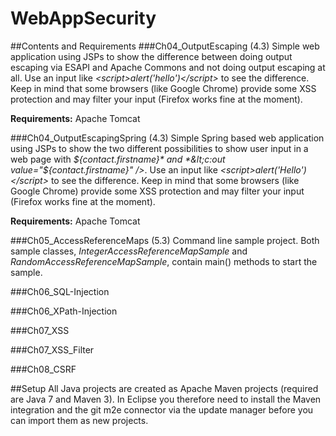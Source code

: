 WebAppSecurity
==============

##Contents and Requirements
###Ch04_OutputEscaping (4.3)
Simple web application using JSPs to show the difference between doing output escaping via ESAPI and Apache Commons and not doing output escaping at all. Use an input like *&lt;script&gt;alert(&#x27;hello&#x27;)&lt;/script&gt;* to see the difference. Keep in mind that some browsers (like Google Chrome) provide some XSS protection and may filter your input (Firefox works fine at the moment).

**Requirements:** Apache Tomcat

###Ch04_OutputEscapingSpring (4.3)
Simple Spring based web application using JSPs to show the two different possibilities to show user input in a web page with *${contact.firstname}* and *&lt;c:out value="${contact.firstname}" /&gt;*. Use an input like *&lt;script&gt;alert(&#x27;Hello&#x27;)&lt;/script&gt;* to see the difference. Keep in mind that some browsers (like Google Chrome) provide some XSS protection and may filter your input (Firefox works fine at the moment).

**Requirements:** Apache Tomcat

###Ch05_AccessReferenceMaps (5.3)
Command line sample project. Both sample classes, *IntegerAccessReferenceMapSample* and *RandomAccessReferenceMapSample*, contain main() methods to start the sample.

###Ch06_SQL-Injection

###Ch06_XPath-Injection

###Ch07_XSS

###Ch07_XSS_Filter

###Ch08_CSRF

##Setup
All Java projects are created as Apache Maven projects (required are Java 7 and Maven 3). In Eclipse you therefore need to install the Maven integration and the git m2e connector via the update manager before you can import them as new projects.